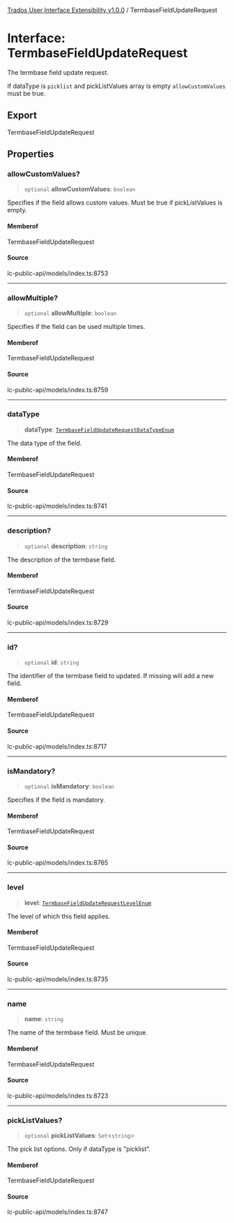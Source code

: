 [Trados User Interface Extensibility v1.0.0](../wiki/globals) / TermbaseFieldUpdateRequest

# Interface: TermbaseFieldUpdateRequest

The termbase field update request.

If dataType is `picklist` and pickListValues array is empty `allowCustomValues` must be true.

## Export

TermbaseFieldUpdateRequest

## Properties

### allowCustomValues?

> `optional` **allowCustomValues**: `boolean`

Specifies if the field allows custom values. Must be true if pickListValues is empty.

#### Memberof

TermbaseFieldUpdateRequest

#### Source

lc-public-api/models/index.ts:8753

***

### allowMultiple?

> `optional` **allowMultiple**: `boolean`

Specifies if the field can be used multiple times.

#### Memberof

TermbaseFieldUpdateRequest

#### Source

lc-public-api/models/index.ts:8759

***

### dataType

> **dataType**: [`TermbaseFieldUpdateRequestDataTypeEnum`](../wiki/Type.TermbaseFieldUpdateRequestDataTypeEnum)

The data type of the field.

#### Memberof

TermbaseFieldUpdateRequest

#### Source

lc-public-api/models/index.ts:8741

***

### description?

> `optional` **description**: `string`

The description of the termbase field.

#### Memberof

TermbaseFieldUpdateRequest

#### Source

lc-public-api/models/index.ts:8729

***

### id?

> `optional` **id**: `string`

The identifier of the termbase field to updated. If missing will add a new field.

#### Memberof

TermbaseFieldUpdateRequest

#### Source

lc-public-api/models/index.ts:8717

***

### isMandatory?

> `optional` **isMandatory**: `boolean`

Specifies if the field is mandatory.

#### Memberof

TermbaseFieldUpdateRequest

#### Source

lc-public-api/models/index.ts:8765

***

### level

> **level**: [`TermbaseFieldUpdateRequestLevelEnum`](../wiki/Type.TermbaseFieldUpdateRequestLevelEnum)

The level of which this field applies.

#### Memberof

TermbaseFieldUpdateRequest

#### Source

lc-public-api/models/index.ts:8735

***

### name

> **name**: `string`

The name of the termbase field. Must be unique.

#### Memberof

TermbaseFieldUpdateRequest

#### Source

lc-public-api/models/index.ts:8723

***

### pickListValues?

> `optional` **pickListValues**: `Set`\<`string`\>

The pick list options. Only if dataType is "picklist".

#### Memberof

TermbaseFieldUpdateRequest

#### Source

lc-public-api/models/index.ts:8747
